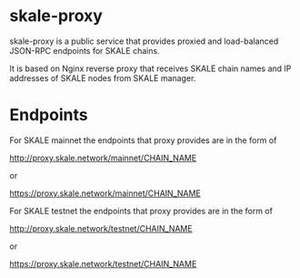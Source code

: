 # skale-proxy

skale-proxy is a public service that provides proxied and load-balanced JSON-RPC endpoints for SKALE chains.

It is based on Nginx reverse proxy that receives SKALE chain names and IP addresses of SKALE nodes from SKALE manager. 

# Endpoints

For SKALE mainnet the endpoints that proxy provides are in the form of 

http://proxy.skale.network/mainnet/CHAIN_NAME

or

https://proxy.skale.network/mainnet/CHAIN_NAME

For SKALE testnet the endpoints that proxy provides are in the form of 

http://proxy.skale.network/testnet/CHAIN_NAME

or

https://proxy.skale.network/testnet/CHAIN_NAME


